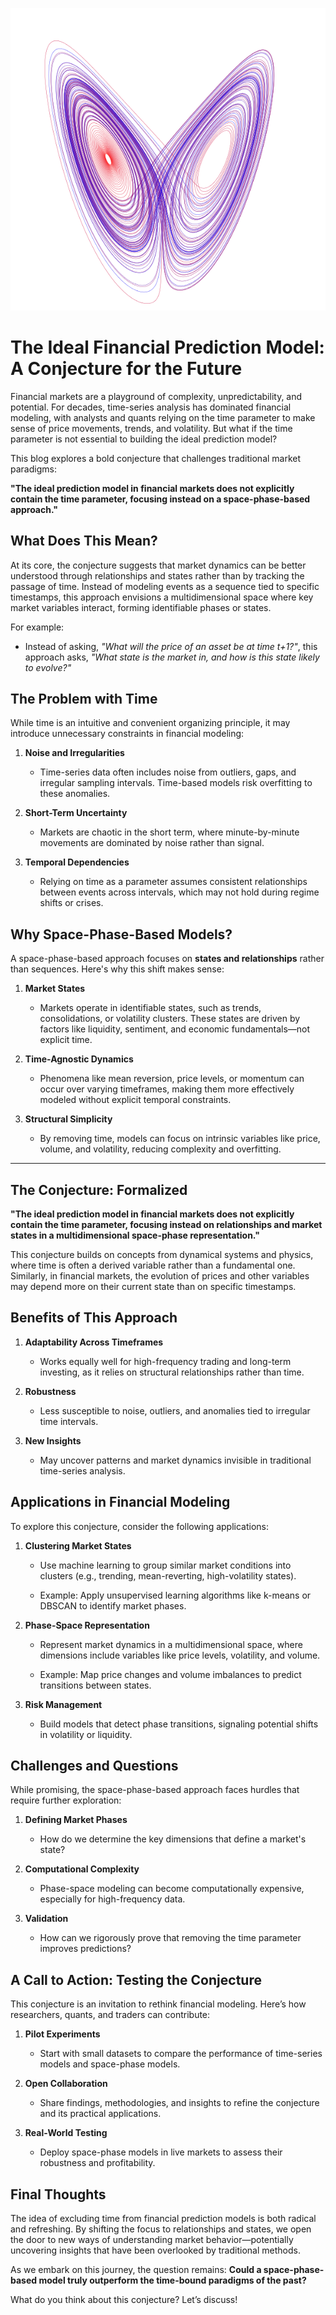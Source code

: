  ![Lorentz Attractor](./images/lorentz-attractor.png)

# The Ideal Financial Prediction Model: A Conjecture for the Future


Financial markets are a playground of complexity, unpredictability, and potential. For decades, time-series analysis has dominated financial modeling, with analysts and quants relying on the time parameter to make sense of price movements, trends, and volatility. But what if the time parameter is not essential to building the ideal prediction model?

This blog explores a bold conjecture that challenges traditional market paradigms:

**"The ideal prediction model in financial markets does not explicitly contain the time parameter, focusing instead on a space-phase-based approach."**



## What Does This Mean?

At its core, the conjecture suggests that market dynamics can be better understood through relationships and states rather than by tracking the passage of time. Instead of modeling events as a sequence tied to specific timestamps, this approach envisions a multidimensional space where key market variables interact, forming identifiable phases or states.

For example:

*   Instead of asking, _"What will the price of an asset be at time t+1?"_, this approach asks, _"What state is the market in, and how is this state likely to evolve?"_


## The Problem with Time

While time is an intuitive and convenient organizing principle, it may introduce unnecessary constraints in financial modeling:

1.  **Noise and Irregularities**

    *   Time-series data often includes noise from outliers, gaps, and irregular sampling intervals. Time-based models risk overfitting to these anomalies.

2.  **Short-Term Uncertainty**

    *   Markets are chaotic in the short term, where minute-by-minute movements are dominated by noise rather than signal.

3.  **Temporal Dependencies**

    *   Relying on time as a parameter assumes consistent relationships between events across intervals, which may not hold during regime shifts or crises.



## Why Space-Phase-Based Models?

A space-phase-based approach focuses on **states and relationships** rather than sequences. Here's why this shift makes sense:

1.  **Market States**

    *   Markets operate in identifiable states, such as trends, consolidations, or volatility clusters. These states are driven by factors like liquidity, sentiment, and economic fundamentals—not explicit time.


2.  **Time-Agnostic Dynamics**

    *   Phenomena like mean reversion, price levels, or momentum can occur over varying timeframes, making them more effectively modeled without explicit temporal constraints.

3.  **Structural Simplicity**

    *   By removing time, models can focus on intrinsic variables like price, volume, and volatility, reducing complexity and overfitting.

* * *

## The Conjecture: Formalized

**"The ideal prediction model in financial markets does not explicitly contain the time parameter, focusing instead on relationships and market states in a multidimensional space-phase representation."**

This conjecture builds on concepts from dynamical systems and physics, where time is often a derived variable rather than a fundamental one. Similarly, in financial markets, the evolution of prices and other variables may depend more on their current state than on specific timestamps.



## Benefits of This Approach

1.  **Adaptability Across Timeframes**

    *   Works equally well for high-frequency trading and long-term investing, as it relies on structural relationships rather than time.

2.  **Robustness**

    *   Less susceptible to noise, outliers, and anomalies tied to irregular time intervals.

3.  **New Insights**

    *   May uncover patterns and market dynamics invisible in traditional time-series analysis.



## Applications in Financial Modeling

To explore this conjecture, consider the following applications:

1.  **Clustering Market States**

    *   Use machine learning to group similar market conditions into clusters (e.g., trending, mean-reverting, high-volatility states).

    *   Example: Apply unsupervised learning algorithms like k-means or DBSCAN to identify market phases.

2.  **Phase-Space Representation**

    *   Represent market dynamics in a multidimensional space, where dimensions include variables like price levels, volatility, and volume.

    *   Example: Map price changes and volume imbalances to predict transitions between states.

3.  **Risk Management**

    *   Build models that detect phase transitions, signaling potential shifts in volatility or liquidity.



## Challenges and Questions

While promising, the space-phase-based approach faces hurdles that require further exploration:

1.  **Defining Market Phases**

    *   How do we determine the key dimensions that define a market's state?

2.  **Computational Complexity**

    *   Phase-space modeling can become computationally expensive, especially for high-frequency data.

3.  **Validation**

    *   How can we rigorously prove that removing the time parameter improves predictions?



## A Call to Action: Testing the Conjecture

This conjecture is an invitation to rethink financial modeling. Here’s how researchers, quants, and traders can contribute:

1.  **Pilot Experiments**

    *   Start with small datasets to compare the performance of time-series models and space-phase models.

2.  **Open Collaboration**

    *   Share findings, methodologies, and insights to refine the conjecture and its practical applications.

3.  **Real-World Testing**

    *   Deploy space-phase models in live markets to assess their robustness and profitability.



## Final Thoughts

The idea of excluding time from financial prediction models is both radical and refreshing. By shifting the focus to relationships and states, we open the door to new ways of understanding market behavior—potentially uncovering insights that have been overlooked by traditional methods.

As we embark on this journey, the question remains: **Could a space-phase-based model truly outperform the time-bound paradigms of the past?**



What do you think about this conjecture? Let’s discuss!

